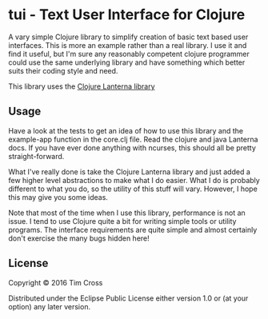 # tui - Text User Interface for Clojure

A vary simple Clojure library to simplify creation of basic text based user
interfaces. This is more an example rather than a real library. I use it and
find it useful, but I'm sure any reasonably competent clojure programmer could
use the same underlying library and have something which better suits their
coding style and need.

This library uses the [Clojure Lanterna library](https://github.com/sjl/clojure-lanterna)

## Usage

Have a look at the tests to get an idea of how to use this library and the
example-app function in the core.clj file. Read the
clojure and java Lanterna docs. If you have ever done anything with ncurses,
this should all be pretty straight-forward.

What I've really done is take the Clojure Lanterna library and just added a few
higher level abstractions to make what I do easier. What I do is probably
different to what you do, so the utility of this stuff will vary. However, I
hope this may give you some ideas.

Note that most of the time when I use this library, performance is not an
issue. I tend to use Clojure quite a bit for writing simple tools or utility
programs. The interface requirements are quite simple and almost certainly don't
exercise the many bugs hidden here!

## License

Copyright © 2016 Tim Cross

Distributed under the Eclipse Public License either version 1.0 or (at
your option) any later version.
